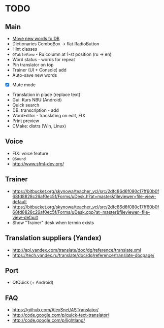 # TODO

## Main

- [Move new words to DB](https://docs.google.com/spreadsheets/d/1m8uh17iOzbM5aj8NWxBxTZbrDobUbOsJepj_sH9Uz_A/edit)
- Dictionaries ComboBox -> flat RadioButton
- Hint classes
- `QTableView` - Ru column at 1-st position (ru -> en)
- Word status - words for repeat
- Pin translator on top
- Trainer (UI + Console) add
- Auto-save new words
- [x] Mute mode
- Translation in place (replace text)
- Gui: Kurs NBU (Android)
- Quick search
- DB: transcription - add
- WordEditor - translating on edit, FIX
- Print preview
- CMake: distrs (Win, Linux)

## Voice

- FIX: voice feature
- `QSound`
- http://www.sfml-dev.org/

## Trainer

- https://bitbucket.org/skynowa/teacher_vcl/src/2dfc86d6f080c17ff60b0f68fd8828c26af0ec5f/Forms/uDesk.h?at=master&fileviewer=file-view-default
- https://bitbucket.org/skynowa/teacher_vcl/src/2dfc86d6f080c17ff60b0f68fd8828c26af0ec5f/Forms/uDesk.cpp?at=master&fileviewer=file-view-default
- Show "Trainer" desk when termin exists

## Translation suppliers (Yandex)

- http://api.yandex.com/translate/doc/dg/reference/translate.xml
- https://tech.yandex.ru/translate/doc/dg/reference/translate-docpage/

## Port

- QtQuick (+ Android)

## FAQ

- https://github.com/AlexSnet/ASTranslator/
- http://code.google.com/p/quick-text-translator/
- http://code.google.com/p/lightlang/
